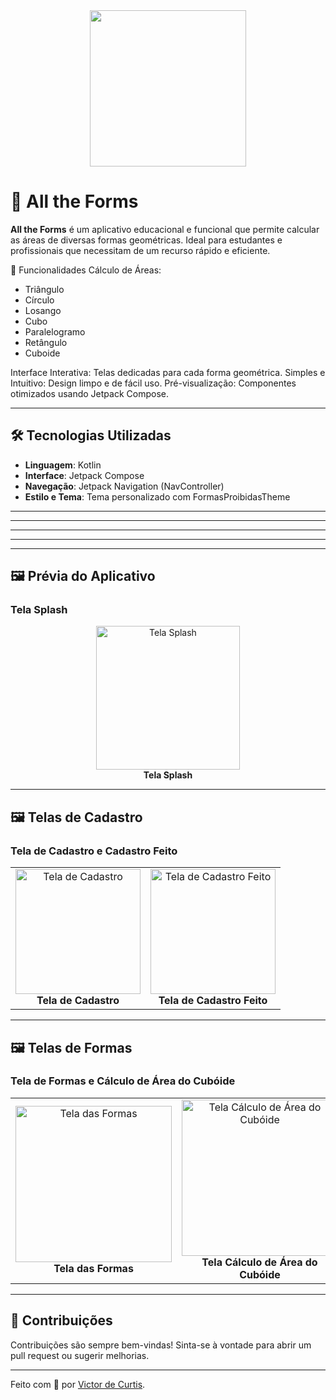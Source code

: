 <div align="center">
  <img src="https://github.com/user-attachments/assets/2b3e6869-b279-4bc5-af25-4450f4f78e02" width="250" >
  <p><strong></strong></p>
</div>
 

# 📐 All the Forms

**All the Forms** é um aplicativo educacional e funcional que permite calcular as áreas de diversas formas geométricas. Ideal para estudantes e profissionais que necessitam de um recurso rápido e eficiente.

🚀 Funcionalidades
Cálculo de Áreas:
- Triângulo
- Círculo
- Losango
- Cubo
- Paralelogramo
- Retângulo
- Cuboide

Interface Interativa: Telas dedicadas para cada forma geométrica.
Simples e Intuitivo: Design limpo e de fácil uso.
Pré-visualização: Componentes otimizados usando Jetpack Compose.


---

## 🛠️ Tecnologias Utilizadas

- **Linguagem**: Kotlin
- **Interface**: Jetpack Compose
- **Navegação**: Jetpack Navigation (NavController)
- **Estilo e Tema**: Tema personalizado com FormasProibidasTheme
---
---

---

---

---

## 🖼️ Prévia do Aplicativo

### Tela Splash

<div align="center">
  <img src="https://github.com/user-attachments/assets/71ada8a2-1314-4e95-af93-6485cbddf4e5" alt="Tela Splash" width="230">
  <br>
  <strong>Tela Splash</strong>
</div>



---

## 🖼️ Telas de Cadastro

### Tela de Cadastro e Cadastro Feito

<table>
  <tr>
    <td align="center">
      <img src="https://github.com/user-attachments/assets/0adad2f2-8192-4fbb-8716-f0db2e079270" alt="Tela de Cadastro" width="200">
      <br>
      <strong>Tela de Cadastro</strong>
    </td>
    <td align="center">
      <img src="https://github.com/user-attachments/assets/e5837057-3031-4ed4-b1f1-7c88e9172d9a" alt="Tela de Cadastro Feito" width="200">
      <br>
      <strong>Tela de Cadastro Feito</strong>
    </td>
  </tr>
</table>




---



## 🖼️ Telas de Formas

### Tela de Formas e Cálculo de Área do Cubóide
<table>
  <tr>
    <td align="center">
      <img src="https://github.com/user-attachments/assets/5e5f0143-e7ec-4a36-bb29-bc3aea6b8294" alt="Tela das Formas" width="250">
      <br>
      <strong>Tela das Formas</strong>
    </td>
    <td align="center">
      <img src="https://github.com/user-attachments/assets/3edae2a8-7d2b-45af-83e0-20f35f736bc6" alt="Tela Cálculo de Área do Cubóide" width="250">
      <br>
      <strong>Tela Cálculo de Área do Cubóide</strong>
    </td>
  </tr>
</table>



---



## 🤝 Contribuições

Contribuições são sempre bem-vindas! Sinta-se à vontade para abrir um pull request ou sugerir melhorias.

---

Feito com 💙 por [Victor de Curtis](#).
